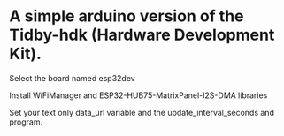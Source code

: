# A simple arduino version of the Tidby-hdk (Hardware Development Kit).
Select the board named esp32dev

Install WiFiManager and ESP32-HUB75-MatrixPanel-I2S-DMA libraries

Set your text only data_url variable and the update_interval_seconds and program. 
